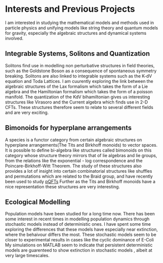 # Interests and Previous Projects 
I am interested in studying the mathematical models and methods used in particle physics and unifying models like string theory and quantum models for gravity, especially the algebraic 
structures and dynamical systems involved.  

## Integrable Systems, Solitons and Quantization  
Solitons find use in modelling non perturbative structures in field theories, such as the Goldstone Boson as a consequence of spontaneous symmetry breaking. Solitons are also
linked to integrable systems such as the K-dV equation and Toda Lattices. I am cuurently exploring the link between the algebraic structures of the Lax formalism which takes the 
form of a Lie algebra and the Hamiltonian formalism which takes the form of a poisson manifold. The quantization of the KdV bihamiltonian gives us interesting structures like 
Virasoro and the Current algebra which finds use in 2-D CFTs. These structures therefore seem to relate to several different fields and are very exciting. 

## Bimonoids for hyperplane arrangements 
A species is a functor category from certain algebraic structures on hyperplane arrangements(The Tits and Birkhoff monoids) to vector spaces. It is possible to define bi-algebra like structures called bimonoids 
on this category whose structure theory mirrors that of lie algebras and lie groups, from the relations like the exponential - log correspondence and the Poincare-Birkhoff-Witt Theorem. 
The study of these structures also provides a lot of insight into certain combinatorial structures like shuffles and permutations which are related to the Braid group, and have recently been used to study [pQFTs](https://arxiv.org/pdf/2009.09969.pdf)
Further as the Tits and Birkhoff monoids have a nice representation these structures are very interesting. 

## Ecological Modelling 
Population models have been studied for a long time now. There has been some interest in recent times in modelling population dynamics through stochastic models instead of deterministic 
ones. I have spent some time exploring the differences that these models have especially near extinction, where the behaivour differs the most. These stochastic models seem to be closer 
to experimental results in cases like the cyclic dominance of E-Coli My simulations on MATLAB seem to indicate that persistent deterministic models are guarenteed to show extinction in stochastic models , albeit at very large timescales. 

